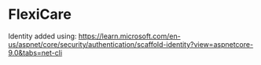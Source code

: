 # FlexiCare


Identity added using: https://learn.microsoft.com/en-us/aspnet/core/security/authentication/scaffold-identity?view=aspnetcore-9.0&tabs=net-cli